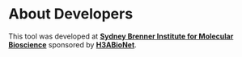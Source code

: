 # About Developers

This tool was developed at [**Sydney Brenner Institute for Molecular Bioscience**](https://www.wits.ac.za/research/sbimb/) sponsored by [**H3ABioNet**](https://www.h3abionet.org/).
